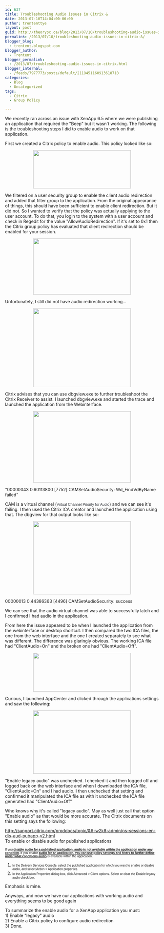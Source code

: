 ```yaml
---
id: 637
title: Troubleshooting Audio issues in Citrix &
date: 2013-07-10T14:04:00-06:00
author: trententtye
layout: post
guid: http://theorypc.ca/blog/2013/07/10/troubleshooting-audio-issues-in-citrix-&/
permalink: /2013/07/10/troubleshooting-audio-issues-in-citrix-&/
blogger_blog:
  - trentent.blogspot.com
blogger_author:
  - Trentent
blogger_permalink:
  - /2013/07/troubleshooting-audio-issues-in-citrix.html
blogger_internal:
  - /feeds/7977773/posts/default/2118451160913618718
categories:
  - Blog
  - Uncategorized
tags:
  - Citrix
  - Group Policy

---
```

We recently ran across an issue with XenApp 6.5 where we were publishing an application that required the "Beep" but it wasn't working.  The following is the troubleshooting steps I did to enable audio to work on that application.

First we created a Citrix policy to enable audio.  This policy looked like so:

<div style="clear: both; text-align: center;">
  <a style="margin-left: 1em; margin-right: 1em;" href="http://3.bp.blogspot.com/-ijXkPZ8_9kQ/Ud23SNL7asI/AAAAAAAAAVs/WSnoILAPw3E/s1600/1.PNG"><img src="http://3.bp.blogspot.com/-ijXkPZ8_9kQ/Ud23SNL7asI/AAAAAAAAAVs/WSnoILAPw3E/s320/1.PNG" width="320" height="125" border="0" /></a>
</div>

We filtered on a user security group to enable the client audio redirection and added that filter group to the application.  From the original appearance of things, this should have been sufficient to enable client redirection.  But it did not.  So I wanted to verify that the policy was actually applying to the user account.  To do that, you login to the system with a user account and check in Regedit for the value "AllowAudioRedirection".  If it's set to 0x1 then the Citrix group policy has evaluated that client redirection should be enabled for your session.

<div style="clear: both; text-align: center;">
  <a style="margin-left: 1em; margin-right: 1em;" href="http://3.bp.blogspot.com/-FbTF1gqcU5w/Ud24_PBFgqI/AAAAAAAAAWA/HxfJqTnfc6A/s1600/2.PNG"><img src="http://3.bp.blogspot.com/-FbTF1gqcU5w/Ud24_PBFgqI/AAAAAAAAAWA/HxfJqTnfc6A/s320/2.PNG" width="320" height="184" border="0" /></a>
</div>

Unfortunately, I still did not have audio redirection working...

<div style="clear: both; text-align: center;">
  <a style="margin-left: 1em; margin-right: 1em;" href="http://2.bp.blogspot.com/-XWHnYAVhaC8/Ud24-7BRLNI/AAAAAAAAAWE/WsVhgNbkQKs/s1600/3.PNG"><img src="http://2.bp.blogspot.com/-XWHnYAVhaC8/Ud24-7BRLNI/AAAAAAAAAWE/WsVhgNbkQKs/s320/3.PNG" width="320" height="258" border="0" /></a>
</div>

Citrix advises that you can use dbgview.exe to further troubleshoot the Citrix Receiver to assist.  I launched dbgview.exe and started the trace and launched the application from the Webinterface.

<div style="clear: both; text-align: center;">
  <a style="margin-left: 1em; margin-right: 1em;" href="http://4.bp.blogspot.com/-Vbalo16fqYs/Ud27kPW6jeI/AAAAAAAAAWU/ZJh8j3RZENc/s1600/4.PNG"><img src="http://4.bp.blogspot.com/-Vbalo16fqYs/Ud27kPW6jeI/AAAAAAAAAWU/ZJh8j3RZENc/s320/4.PNG" width="320" height="234" border="0" /></a>
</div>

"00000043 0.60113800 [7752] CAMSetAudioSecurity: Wd_FindVdByName failed"

CAM is a virtual channel (<span style="background-color: white; color: #35383d; font-family: Arial, Helvetica, sans-serif; font-size: 12px;">Virtual Channel Priority for Audio</span>) and we can see it's failing.  I then used the Citrix ICA creator and launched the application using that.  The dbgview for that output looks like so:

<div style="clear: both; text-align: center;">
  <a style="margin-left: 1em; margin-right: 1em;" href="http://3.bp.blogspot.com/-Q87IRC1QpwM/Ud274KA30oI/AAAAAAAAAWc/E54UMVL-Jn4/s1600/5.PNG"><img src="http://3.bp.blogspot.com/-Q87IRC1QpwM/Ud274KA30oI/AAAAAAAAAWc/E54UMVL-Jn4/s320/5.PNG" width="320" height="239" border="0" /></a>
</div>

00000013 0.44386363 [4496] CAMSetAudioSecurity: success

We can see that the audio virtual channel was able to successfully latch and I confirmed I had audio in the application.

From here the issue appeared to be when I launched the application from the webinterface or desktop shortcut.  I then compared the two ICA files, the one from the web interface and the one I created separately to see what was different.  The difference was glaringly obvious.  The working ICA file had "ClientAudio=On" and the broken one had "ClientAudio=Off".

<div style="clear: both; text-align: center;">
  <a style="margin-left: 1em; margin-right: 1em;" href="http://4.bp.blogspot.com/-uY7Bbzmc1Eg/Ud28i64SY_I/AAAAAAAAAWk/loKKKn6Zyk4/s1600/6.PNG"><img src="http://4.bp.blogspot.com/-uY7Bbzmc1Eg/Ud28i64SY_I/AAAAAAAAAWk/loKKKn6Zyk4/s320/6.PNG" width="320" height="127" border="0" /></a>
</div>

Curious, I launched AppCenter and clicked through the applications settings and saw the following:

<div style="clear: both; text-align: center;">
  <a style="margin-left: 1em; margin-right: 1em;" href="http://4.bp.blogspot.com/-eyQthmmjBNM/Ud29Q6yygkI/AAAAAAAAAWs/b_44DuAf1vQ/s1600/7.PNG"><img src="http://4.bp.blogspot.com/-eyQthmmjBNM/Ud29Q6yygkI/AAAAAAAAAWs/b_44DuAf1vQ/s320/7.PNG" width="320" height="207" border="0" /></a>
</div>

"Enable legacy audio" was unchecked.  I checked it and then logged off and logged back on the web interface and when I downloaded the ICA file, "ClientAudio=On" and I had audio.  I then unchecked that setting and confirmed it manipulated the ICA file as with it unchecked the ICA file generated had "ClientAudio=Off"

Who knows why it's called "legacy audio".  May as well just call that option "Enable audio" as that would be more accurate.  The Citrix documents on this setting says the following:

<http://support.citrix.com/proddocs/topic/&6-w2k8-admin/ps-sessions-en-dis-aud-pubapp-v2.html>  
To enable or disable audio for published applications

<div>
  <span style="font-family: Arial, Helvetica, sans-serif; font-size: x-small;">If you <b><u>disable audio for a published application, audio is not available within the application under any condition</u></b>. If you enable <b><u>audio for an application, you can use policy settings and filters to further define under what conditions audio</u></b> is available within the application.</span></p> 
  
  <ol>
    <li>
      <span style="font-family: Arial, Helvetica, sans-serif; font-size: x-small;">In the Delivery Services Console, select the published application for which you want to enable or disable audio, and select Action > Application properties. </span>
    </li>
    <li>
      <span style="font-family: Arial, Helvetica, sans-serif; font-size: x-small;">In the Application Properties dialog box, click Advanced > Client options. Select or clear the Enable legacy audio check box.</span>
    </li>
  </ol>
  
  <p>
    Emphasis is mine.
  </p>
  
  <p>
    Anyways, and now we have our applications with working audio and everything seems to be good again 
  </p>
  
  <p>
    To summarize the enable audio for a XenApp application you must:<br /> 1) Enable "legacy" audio<br /> 2) Enable a Citrix policy to configure audio redirection<br /> 3) Done.
  </p>
</div>

<!-- AddThis Advanced Settings generic via filter on the_content -->

<!-- AddThis Share Buttons generic via filter on the_content -->